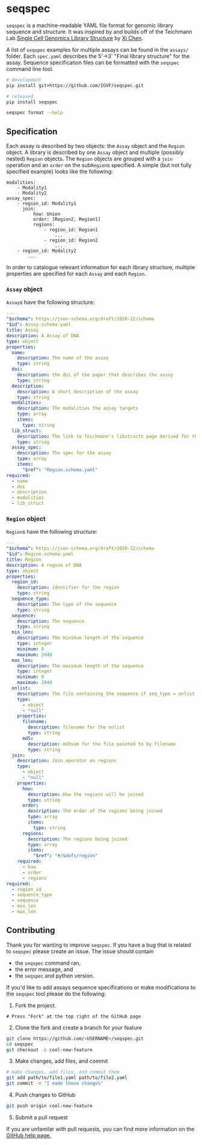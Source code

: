 # seqspec

`seqspec` is a machine-readable YAML file format for genomic library sequence and structure. It was inspired by and builds off of the Teichmann Lab [Single Cell Genomics Library Structure](https://github.com/Teichlab/scg_lib_structs) by [Xi Chen](https://github.com/dbrg77).

A list of `seqspec` examples for multiple assays can be found in the `assays/` folder. Each `spec.yaml` describes the 5'->3' "Final library structure" for the assay. Sequence specification files can be formatted with the `seqspec` command line tool.

```bash
# development
pip install git+https://github.com/IGVF/seqspec.git

# released
pip install seqspec

seqspec format --help
```

## Specification

Each assay is described by two objects: the `Assay` object and the `Region` object. A library is described by one `Assay` object and multiple (possibly nested) `Region` objects. The `Region` objects are grouped with a `join` operation and an `order` on the sub`Region`s specified. A simple (but not fully specified example) looks like the following:

```
modalities:
    - Modality1
    - Modality2
assay_spec:
    - region_id: Modality1
      join:
          how: Union
          order: [Region2, Region1]
          regions:
              - region_id: Region1
                  ...
              - region_id: Region2
                  ...
    - region_id: Modality2
        ...
```

In order to catalogue relevant information for each library structure, multiple properties are specified for each `Assay` and each `Region`.

### `Assay` object

`Assay`s have the following structure:

```yaml
---
"$schema": https://json-schema.org/draft/2020-12/schema
"$id": Assay.schema.yaml
title: Assay
description: A Assay of DNA
type: object
properties:
  name:
    description: The name of the assay
    type: string
  doi:
    description: the doi of the paper that describes the assay
    type: string
  description:
    description: A short description of the assay
    type: string
  modalities:
    description: The modalities the assay targets
    type: array
    items:
      type: string
  lib_struct:
    description: The link to Teichmann's libstructs page derived for this sequence
    type: string
  assay_spec:
    description: The spec for the assay
    type: array
    items:
      "$ref": "Region.schema.yaml"
required:
  - name
  - doi
  - description
  - modalities
  - lib_struct
```

### `Region` object

`Region`s have the following structure:

```yaml
---
"$schema": https://json-schema.org/draft/2020-12/schema
"$id": Region.schema.yaml
title: Region
description: A region of DNA
type: object
properties:
  region_id:
    description: identifier for the region
    type: string
  sequence_type:
    description: The type of the sequence
    type: string
  sequence:
    description: The sequence
    type: string
  min_len:
    description: The minimum length of the sequence
    type: integer
    minimum: 0
    maximum: 2048
  max_len:
    description: The maximum length of the sequence
    type: integer
    minimum: 0
    maximum: 2048
  onlist:
    description: The file containing the sequence if seq_type = onlist
    type:
      - object
      - "null"
    properties:
      filename:
        description: filename for the onlist
        type: string
      md5:
        description: md5sum for the file pointed to by filename
        type: string
  join:
    description: Join operator on regions
    type:
      - object
      - "null"
    properties:
      how:
        description: How the regions will be joined
        type: string
      order:
        description: The order of the regions being joined
        type: array
        items:
          type: string
      regions:
        description: The regions being joined
        type: array
        items:
          "$ref": "#/$defs/region"
    required:
      - how
      - order
      - regions
required:
  - region_id
  - sequence_type
  - sequence
  - min_len
  - max_len
```

## Contributing

Thank you for wanting to improve `seqspec`. If you have a bug that is related to `seqspec` please create an issue. The issue should contain

- the `seqspec` command ran,
- the error message, and
- the `seqspec` and python version.

If you'd like to add assays sequence specifications or make modifications to the `seqspec` tool please do the following:

1. Fork the project.

```
# Press "Fork" at the top right of the GitHub page
```

2. Clone the fork and create a branch for your feature

```bash
git clone https://github.com/<USERNAME>/seqspec.git
cd seqspec
git checkout -b cool-new-feature
```

3. Make changes, add files, and commit

```bash
# make changes, add files, and commit them
git add path/to/file1.yaml path/to/file2.yaml
git commit -m "I made these changes"
```

4. Push changes to GitHub

```bash
git push origin cool-new-feature
```

5. Submit a pull request

If you are unfamilar with pull requests, you can find more information on the [GitHub help page.](https://help.github.com/en/github/collaborating-with-issues-and-pull-requests/about-pull-requests)
